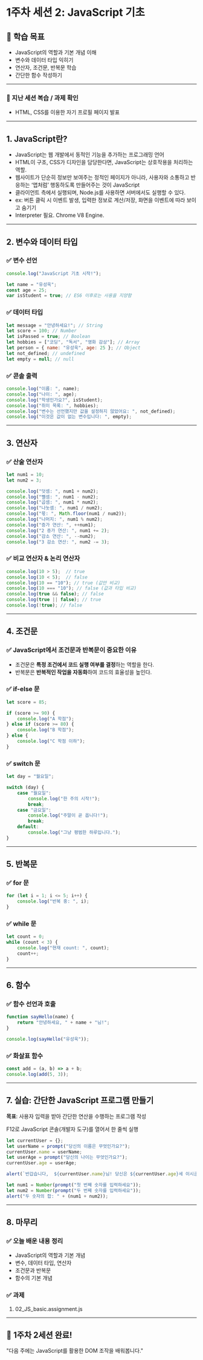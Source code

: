 # 1주차 세션 2: JavaScript 기초

## 🎯 학습 목표
- JavaScript의 역할과 기본 개념 이해
- 변수와 데이터 타입 익히기
- 연산자, 조건문, 반복문 학습
- 간단한 함수 작성하기

---

### 📝 지난 세션 복습 / 과제 확인
- HTML, CSS를 이용한 자기 프로필 페이지 발표

---

## 1. JavaScript란?
- JavaScript는 웹 개발에서 동적인 기능을 추가하는 프로그래밍 언어
- HTML이 구조, CSS가 디자인을 담당한다면, JavaScript는 상호작용을 처리하는 역할.
- 웹사이트가 단순히 정보만 보여주는 정적인 페이지가 아니라, 사용자와 소통하고 반응하는 ‘앱처럼’ 행동하도록 만들어주는 것이 JavaScript
- 클라이언트 측에서 실행되며, Node.js를 사용하면 서버에서도 실행할 수 있다.
- ex: 버튼 클릭 시 이벤트 발생, 입력한 정보로 계산/저장, 화면을 이벤트에 따라 보이고 숨기기
- Interpreter 필요. Chrome V8 Engine.

---

## 2. 변수와 데이터 타입

### ✅ 변수 선언
```js
console.log("JavaScript 기초 시작!");

let name = "유성욱";
const age = 25;
var isStudent = true; // ES6 이후로는 사용을 지양함
```

### ✅ 데이터 타입
```js
let message = "안녕하세요!"; // String
let score = 100; // Number
let isPassed = true; // Boolean
let hobbies = ["코딩", "독서", "영화 감상"]; // Array
let person = { name: "유성욱", age: 25 }; // Object
let not_defined; // undefined
let empty = null; // null
```

### ✅ 콘솔 출력
```js
console.log("이름: ", name);
console.log("나이: ", age);
console.log("학생인가요?", isStudent);
console.log("취미 목록: ", hobbies);
console.log("변수는 선언했지만 값을 설정하지 않았어요: ", not_defined);
console.log("이것은 값이 없는 변수입니다: ", empty);
```

---

## 3. 연산자

### ✅ 산술 연산자
```js
let num1 = 10;
let num2 = 3;

console.log("덧셈: ", num1 + num2);
console.log("뺄셈: ", num1 - num2);
console.log("곱셈: ", num1 * num2);
console.log("나눗셈: ", num1 / num2);
console.log("몫: ", Math.floor(num1 / num2));
console.log("나머지: ", num1 % num2);
console.log("증가 연산: ", ++num1);
console.log("2 증가 연산: ", num1 += 2);
console.log("감소 연산: ", --num2);
console.log("3 감소 연산: ", num2 -= 3);
```

### ✅ 비교 연산자 & 논리 연산자
```js
console.log(10 > 5);  // true
console.log(10 < 5);  // false
console.log(10 == "10"); // true (값만 비교)
console.log(10 === "10"); // false (값과 타입 비교)
console.log(true && false); // false
console.log(true || false); // true
console.log(!true); // false
```

---

## 4. 조건문

### ✅ JavaScript에서 조건문과 반복문이 중요한 이유
- 조건문은 **특정 조건에서 코드 실행 여부를 결정**하는 역할을 한다.
- 반복문은 **반복적인 작업을 자동화**하여 코드의 효율성을 높인다.

### ✅ if-else 문
```js
let score = 85;

if (score >= 90) {
    console.log("A 학점");
} else if (score >= 80) {
    console.log("B 학점");
} else {
    console.log("C 학점 이하");
}
```

### ✅ switch 문
```js
let day = "월요일";

switch (day) {
    case "월요일":
        console.log("한 주의 시작!");
        break;
    case "금요일":
        console.log("주말이 곧 옵니다!");
        break;
    default:
        console.log("그냥 평범한 하루입니다.");
}
```

---

## 5. 반복문

### ✅ for 문
```js
for (let i = 1; i <= 5; i++) {
    console.log("반복 중: ", i);
}
```

### ✅ while 문
```js
let count = 0;
while (count < 3) {
    console.log("현재 count: ", count);
    count++;
}
```

---

## 6. 함수

### ✅ 함수 선언과 호출
```js
function sayHello(name) {
    return "안녕하세요, " + name + "님!";
}

console.log(sayHello("유성욱"));
```

### ✅ 화살표 함수
```js
const add = (a, b) => a + b;
console.log(add(5, 3));
```

---

## 7. 실습: 간단한 JavaScript 프로그램 만들기
**목표**: 사용자 입력을 받아 간단한 연산을 수행하는 프로그램 작성

F12로 JavaScript 콘솔(개발자 도구)를 열어서 한 줄씩 실행
```js
let currentUser = {};
let userName = prompt("당신의 이름은 무엇인가요?");
currentUser.name = userName;
let userAge = prompt("당신의 나이는 무엇인가요?");
currentUser.age = userAge; 

alert(`반갑습니다,  ${currentUser.name}님! 당신은 ${currentUser.age}세 이시군요!`);

let num1 = Number(prompt("첫 번째 숫자를 입력하세요"));
let num2 = Number(prompt("두 번째 숫자를 입력하세요"));
alert("두 숫자의 합: " + (num1 + num2));
```

---

## 8. 마무리
### ✅ 오늘 배운 내용 정리
- JavaScript의 역할과 기본 개념
- 변수, 데이터 타입, 연산자
- 조건문과 반복문
- 함수의 기본 개념

### ✅ 과제
1. 02_JS_basic.assignment.js

---

## 🎯 1주차 2세션 완료!
"다음 주에는 JavaScript를 활용한 DOM 조작을 배워봅니다."

